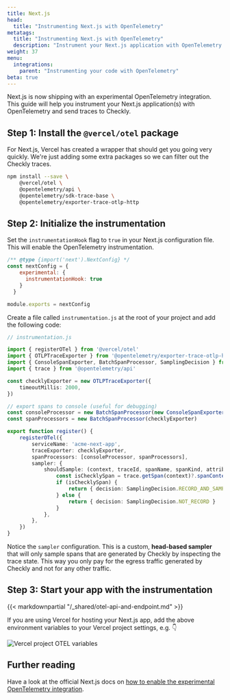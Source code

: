 ```yaml
---
title: Next.js
head:
  title: "Instrumenting Next.js with OpenTelemetry"
metatags:
  title: "Instrumenting Next.js with OpenTelemetry"
  description: "Instrument your Next.js application with OpenTelemetry and send traces to Checkly."
weight: 37
menu:
  integrations:
    parent: "Instrumenting your code with OpenTelemetry"
beta: true
---
```


Next.js is now shipping with an experimental OpenTelemetry integration. This guide will help you instrument your Next.js 
application(s) with OpenTelemetry and send traces to Checkly.
<!--more-->
## Step 1: Install the `@vercel/otel` package

For Next.js, Vercel has created a wrapper that should get you going very quickly. We're just adding some extra packages
so we can filter out the Checkly traces.

```bash
npm install --save \
    @vercel/otel \
    @opentelemetry/api \
    @opentelemetry/sdk-trace-base \
    @opentelemetry/exporter-trace-otlp-http    
```

## Step 2: Initialize the instrumentation

Set the `instrumentationHook` flag to `true` in your Next.js configuration file. This will enable the OpenTelemetry instrumentation.

```js
/** @type {import('next').NextConfig} */
const nextConfig = {
    experimental: {
      instrumentationHook: true
    }
  }

module.exports = nextConfig
```

Create a file called `instrumentation.js` at the root of your project and add the following code:

```ts
// instrumentation.js

import { registerOTel } from '@vercel/otel'
import { OTLPTraceExporter } from '@opentelemetry/exporter-trace-otlp-http'
import { ConsoleSpanExporter, BatchSpanProcessor, SamplingDecision } from '@opentelemetry/sdk-trace-base'
import { trace } from '@opentelemetry/api'

const checklyExporter = new OTLPTraceExporter({
    timeoutMillis: 2000,
})

// export spans to console (useful for debugging)
const consoleProcessor = new BatchSpanProcessor(new ConsoleSpanExporter())
const spanProcessors = new BatchSpanProcessor(checklyExporter)

export function register() {
    registerOTel({
        serviceName: 'acme-next-app',
        traceExporter: checklyExporter,
        spanProcessors: [consoleProcessor, spanProcessors],
        sampler: {
            shouldSample: (context, traceId, spanName, spanKind, attributes, links) => {
                const isChecklySpan = trace.getSpan(context)?.spanContext()?.traceState?.get('checkly')
                if (isChecklySpan) {
                    return { decision: SamplingDecision.RECORD_AND_SAMPLED }
                } else {
                    return { decision: SamplingDecision.NOT_RECORD }
                }
            },
        },
    })
}
```

Notice the `sampler` configuration. This is a custom, **head-based sampler** that will only sample spans that are generated by Checkly by
inspecting the trace state. This way you only pay for the egress traffic generated by Checkly and not for any other traffic.

## Step 3: Start your app with the instrumentation

{{< markdownpartial "/_shared/otel-api-and-endpoint.md" >}}

If you are using Vercel for hosting your Next.js app, add the above environment variables to your Vercel project settings,
e.g. 👇

![Vercel project OTEL variables](/docs/images/integrations/otel/otel-languages/otel_vercel_env_vars.png)


## Further reading

Have a look at the official Next.js docs on [how to enable the experimental OpenTelemetry integration](https://nextjs.org/docs/app/building-your-application/optimizing/open-telemetry).
